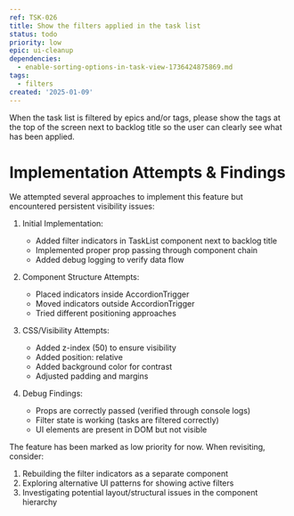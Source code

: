 ```yaml
---
ref: TSK-026
title: Show the filters applied in the task list
status: todo
priority: low
epic: ui-cleanup
dependencies:
  - enable-sorting-options-in-task-view-1736424875869.md
tags:
  - filters
created: '2025-01-09'
---
```

When the task list is filtered by epics and/or tags, please show the tags at the top of the screen next to backlog title so the user can clearly see what has been applied.

# Implementation Attempts & Findings

We attempted several approaches to implement this feature but encountered persistent visibility issues:

1. Initial Implementation:
   - Added filter indicators in TaskList component next to backlog title
   - Implemented proper prop passing through component chain
   - Added debug logging to verify data flow

2. Component Structure Attempts:
   - Placed indicators inside AccordionTrigger
   - Moved indicators outside AccordionTrigger
   - Tried different positioning approaches

3. CSS/Visibility Attempts:
   - Added z-index (50) to ensure visibility
   - Added position: relative
   - Added background color for contrast
   - Adjusted padding and margins

4. Debug Findings:
   - Props are correctly passed (verified through console logs)
   - Filter state is working (tasks are filtered correctly)
   - UI elements are present in DOM but not visible

The feature has been marked as low priority for now. When revisiting, consider:
1. Rebuilding the filter indicators as a separate component
2. Exploring alternative UI patterns for showing active filters
3. Investigating potential layout/structural issues in the component hierarchy
